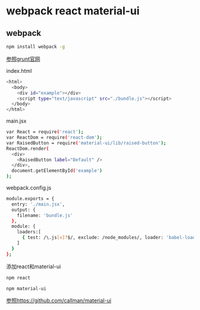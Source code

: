 webpack react material-ui
===================================
webpack
-----------------------------------
```sh
npm install webpack -g
```

[参照grunt官网](http://webpack.github.io/docs/installation.html)

index.html
```sh
<html>
  <body>
  	<div id="example"></div>
    <script type="text/javascript" src="./bundle.js"></script>
  </body>
</html>
```
main.jsx
```sh
var React = require('react');
var ReactDom = require('react-dom');
var RaisedButton = require('material-ui/lib/raised-button');
ReactDom.render(
  <div>
    <RaisedButton label="Default" />
  </div>,
  document.getElementById('example')
);
```
webpack.config.js
```sh
module.exports = {
  entry: './main.jsx',
  output: {
    filename: 'bundle.js'
  },
  module: {
    loaders:[
      { test: /\.js[x]?$/, exclude: /node_modules/, loader: 'babel-loader' }
    ]
  }
};
```
添加react和material-ui

```sh
npm react
```
```sh
npm material-ui
```



[参照https://github.com/callman/material-ui](https://github.com/callemall/material-ui)
